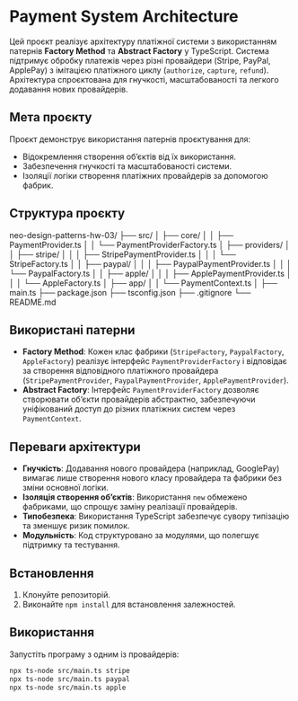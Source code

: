 # Payment System Architecture

Цей проєкт реалізує архітектуру платіжної системи з використанням патернів **Factory Method** та **Abstract Factory** у TypeScript. Система підтримує обробку платежів через різні провайдери (Stripe, PayPal, ApplePay) з імітацією платіжного циклу (`authorize`, `capture`, `refund`). Архітектура спроєктована для гнучкості, масштабованості та легкого додавання нових провайдерів.

## Мета проєкту

Проєкт демонструє використання патернів проєктування для:
- Відокремлення створення об’єктів від їх використання.
- Забезпечення гнучкості та масштабованості системи.
- Ізоляції логіки створення платіжних провайдерів за допомогою фабрик.

## Структура проєкту


neo-design-patterns-hw-03/
├── src/
│   ├── core/
│   │   ├── PaymentProvider.ts
│   │   └── PaymentProviderFactory.ts
│   ├── providers/
│   │   ├── stripe/
│   │   │   ├── StripePaymentProvider.ts
│   │   │   └── StripeFactory.ts
│   │   ├── paypal/
│   │   │   ├── PaypalPaymentProvider.ts
│   │   │   └── PaypalFactory.ts
│   │   ├── apple/
│   │   │   ├── ApplePaymentProvider.ts
│   │   │   └── AppleFactory.ts
│   ├── app/
│   │   └── PaymentContext.ts
│   ├── main.ts
├── package.json
├── tsconfig.json
├── .gitignore
└── README.md


## Використані патерни

- **Factory Method**: Кожен клас фабрики (`StripeFactory`, `PaypalFactory`, `AppleFactory`) реалізує інтерфейс `PaymentProviderFactory` і відповідає за створення відповідного платіжного провайдера (`StripePaymentProvider`, `PaypalPaymentProvider`, `ApplePaymentProvider`).
- **Abstract Factory**: Інтерфейс `PaymentProviderFactory` дозволяє створювати об’єкти провайдерів абстрактно, забезпечуючи уніфікований доступ до різних платіжних систем через `PaymentContext`.

## Переваги архітектури

- **Гнучкість**: Додавання нового провайдера (наприклад, GooglePay) вимагає лише створення нового класу провайдера та фабрики без зміни основної логіки.
- **Ізоляція створення об’єктів**: Використання `new` обмежено фабриками, що спрощує заміну реалізації провайдерів.
- **Типобезпека**: Використання TypeScript забезпечує сувору типізацію та зменшує ризик помилок.
- **Модульність**: Код структуровано за модулями, що полегшує підтримку та тестування.

## Встановлення
1. Клонуйте репозиторій.
2. Виконайте `npm install` для встановлення залежностей.

## Використання
Запустіть програму з одним із провайдерів:
```bash
npx ts-node src/main.ts stripe
npx ts-node src/main.ts paypal
npx ts-node src/main.ts apple
